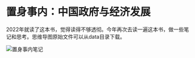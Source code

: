 # 置身事内：中国政府与经济发展

2022年就读了这本书，觉得读得不够透彻。今年再次去读一遍这本书，做一些笔记和思考。思维导图原始文件可以从data目录下载。

![置身事内笔记](./image/置身事内笔记.jpeg)

